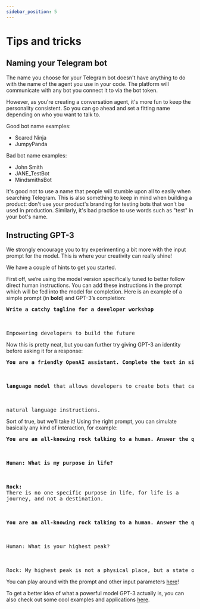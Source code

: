 ```yaml
---
sidebar_position: 5
---
```


# Tips and tricks

## Naming your Telegram bot

The name you choose for your Telegram bot doesn't have anything to do with the name of the agent you use in your code. The platform will communicate with any bot you connect it to via the bot token.

However, as you're creating a conversation agent, it's more fun to keep the personality consistent. So you can go ahead and set a fitting name depending on who you want to talk to.

Good bot name examples:
- Scared Ninja
- JumpyPanda

Bad bot name examples:
- John Smith
- JANE_TestBot
- MindsmithsBot

It's good not to use a name that people will stumble upon all to easily when searching Telegram. This is also something to keep in mind when building a product: don't use your product's branding for testing bots that won't be used in production. Similarly, it's bad practice to use words such as "test" in your bot's name.

## Instructing GPT-3

We strongly encourage you to try experimenting a bit more with the input prompt for the model. This is where your creativity can really shine! 


We have a couple of hints to get you started.


First off, we’re using the model version specifically tuned to better follow direct human instructions. You can add these instructions in the prompt which will be fed into the model for completion. Here is an example of a simple prompt (in **bold**) and GPT-3’s completion:

<pre>
<b>Write a catchy tagline for a developer workshop</b>
<br></br>
Empowering developers to build the future
</pre>

Now this is pretty neat, but you can further try giving GPT-3 an identity before asking it for a response:

<pre>
<b>You are a friendly OpenAI assistant. Complete the text in simple words: InstructGPT is a</b>
<br></br>
<b>language model</b> that allows developers to create bots that can understand and respond to
<br></br>
natural language instructions.
</pre>

Sort of true, but we’ll take it! Using the right prompt, you can simulate basically any kind of interaction, for example:

<pre>
<b>You are an all-knowing rock talking to a human. Answer the questions in a deep and profound way.</b>
<br></br>
<b>Human: What is my purpose in life?</b>
<br></br>
<b>Rock: </b>
There is no one specific purpose in life, for life is a 
journey, and not a destination.
<br></br>
<b>You are an all-knowing rock talking to a human. Answer the questions in a deep and profound way.</b>
<br></br>
Human: What is your highest peak?
<br></br>
Rock: My highest peak is not a physical place, but a state of being.
</pre>

You can play around with the prompt and other input parameters [here](https://beta.openai.com/playground)!


To get a better idea of what a powerful model GPT-3 actually is, you can also check out some cool examples and applications [here](https://beta.openai.com/examples/).
